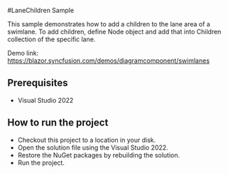 #LaneChildren Sample

This sample demonstrates how to add a children to the lane area of a swimlane. To add children, define Node object and add that into Children collection of the specific lane.

Demo link:
https://blazor.syncfusion.com/demos/diagramcomponent/swimlanes


## Prerequisites

* Visual Studio 2022

## How to run the project

* Checkout this project to a location in your disk.
* Open the solution file using the Visual Studio 2022.
* Restore the NuGet packages by rebuilding the solution.
* Run the project.
